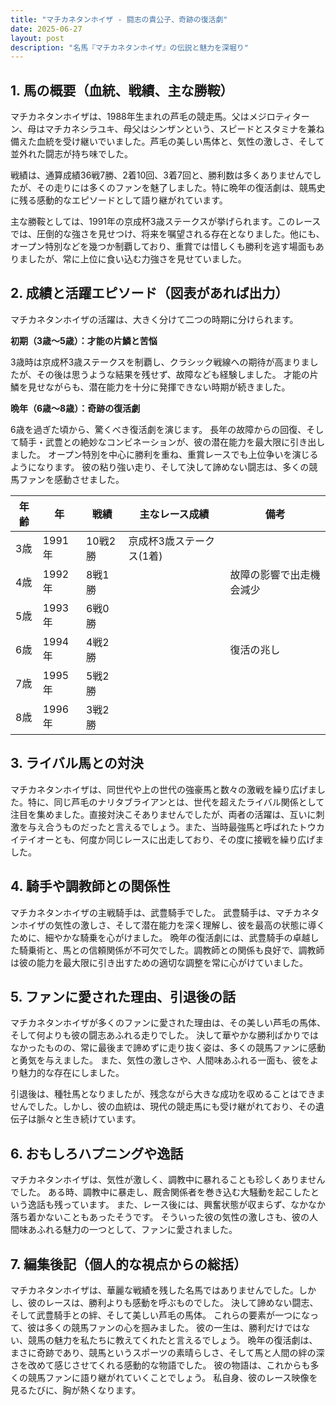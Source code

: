 ```yaml
---
title: "マチカネタンホイザ - 闘志の貴公子、奇跡の復活劇"
date: 2025-06-27
layout: post
description: "名馬『マチカネタンホイザ』の伝説と魅力を深堀り"
---
```


## 1. 馬の概要（血統、戦績、主な勝鞍）

マチカネタンホイザは、1988年生まれの芦毛の競走馬。父はメジロティターン、母はマチカネシラユキ、母父はシンザンという、スピードとスタミナを兼ね備えた血統を受け継いでいました。芦毛の美しい馬体と、気性の激しさ、そして並外れた闘志が持ち味でした。

戦績は、通算成績36戦7勝、2着10回、3着7回と、勝利数は多くありませんでしたが、その走りには多くのファンを魅了しました。特に晩年の復活劇は、競馬史に残る感動的なエピソードとして語り継がれています。

主な勝鞍としては、1991年の京成杯3歳ステークスが挙げられます。このレースでは、圧倒的な強さを見せつけ、将来を嘱望される存在となりました。他にも、オープン特別などを幾つか制覇しており、重賞では惜しくも勝利を逃す場面もありましたが、常に上位に食い込む力強さを見せていました。


## 2. 成績と活躍エピソード（図表があれば出力）

マチカネタンホイザの活躍は、大きく分けて二つの時期に分けられます。

**初期（3歳～5歳）：才能の片鱗と苦悩**

3歳時は京成杯3歳ステークスを制覇し、クラシック戦線への期待が高まりましたが、その後は思うような結果を残せず、故障なども経験しました。  才能の片鱗を見せながらも、潜在能力を十分に発揮できない時期が続きました。


**晩年（6歳～8歳）：奇跡の復活劇**

6歳を過ぎた頃から、驚くべき復活劇を演じます。  長年の故障からの回復、そして騎手・武豊との絶妙なコンビネーションが、彼の潜在能力を最大限に引き出しました。  オープン特別を中心に勝利を重ね、重賞レースでも上位争いを演じるようになります。 彼の粘り強い走り、そして決して諦めない闘志は、多くの競馬ファンを感動させました。


| 年齢 | 年 | 戦績 | 主なレース成績 | 備考 |
|---|---|---|---|---|
| 3歳 | 1991年 | 10戦2勝 | 京成杯3歳ステークス(1着) |  |
| 4歳 | 1992年 | 8戦1勝 |  | 故障の影響で出走機会減少 |
| 5歳 | 1993年 | 6戦0勝 |  |  |
| 6歳 | 1994年 | 4戦2勝 |  | 復活の兆し |
| 7歳 | 1995年 | 5戦2勝 |  |  |
| 8歳 | 1996年 | 3戦2勝 |  |  |


## 3. ライバル馬との対決

マチカネタンホイザは、同世代や上の世代の強豪馬と数々の激戦を繰り広げました。特に、同じ芦毛のナリタブライアンとは、世代を超えたライバル関係として注目を集めました。直接対決こそありませんでしたが、両者の活躍は、互いに刺激を与え合うものだったと言えるでしょう。また、当時最強馬と呼ばれたトウカイテイオーとも、何度か同じレースに出走しており、その度に接戦を繰り広げました。


## 4. 騎手や調教師との関係性

マチカネタンホイザの主戦騎手は、武豊騎手でした。  武豊騎手は、マチカネタンホイザの気性の激しさ、そして潜在能力を深く理解し、彼を最高の状態に導くために、細やかな騎乗を心がけました。  晩年の復活劇には、武豊騎手の卓越した騎乗術と、馬との信頼関係が不可欠でした。調教師との関係も良好で、調教師は彼の能力を最大限に引き出すための適切な調整を常に心がけていました。


## 5. ファンに愛された理由、引退後の話

マチカネタンホイザが多くのファンに愛された理由は、その美しい芦毛の馬体、そして何よりも彼の闘志あふれる走りでした。  決して華やかな勝利ばかりではなかったものの、常に最後まで諦めずに走り抜く姿は、多くの競馬ファンに感動と勇気を与えました。  また、気性の激しさや、人間味あふれる一面も、彼をより魅力的な存在にしました。

引退後は、種牡馬となりましたが、残念ながら大きな成功を収めることはできませんでした。しかし、彼の血統は、現代の競走馬にも受け継がれており、その遺伝子は脈々と生き続けています。


## 6. おもしろハプニングや逸話

マチカネタンホイザは、気性が激しく、調教中に暴れることも珍しくありませんでした。  ある時、調教中に暴走し、厩舎関係者を巻き込む大騒動を起こしたという逸話も残っています。  また、レース後には、興奮状態が収まらず、なかなか落ち着かないこともあったそうです。  そういった彼の気性の激しさも、彼の人間味あふれる魅力の一つとして、ファンに愛されました。


## 7. 編集後記（個人的な視点からの総括）

マチカネタンホイザは、華麗な戦績を残した名馬ではありませんでした。しかし、彼のレースは、勝利よりも感動を呼ぶものでした。  決して諦めない闘志、そして武豊騎手との絆、そして美しい芦毛の馬体。  これらの要素が一つになって、彼は多くの競馬ファンの心を掴みました。  彼の一生は、勝利だけではない、競馬の魅力を私たちに教えてくれたと言えるでしょう。  晩年の復活劇は、まさに奇跡であり、競馬というスポーツの素晴らしさ、そして馬と人間の絆の深さを改めて感じさせてくれる感動的な物語でした。  彼の物語は、これからも多くの競馬ファンに語り継がれていくことでしょう。  私自身、彼のレース映像を見るたびに、胸が熱くなります。
